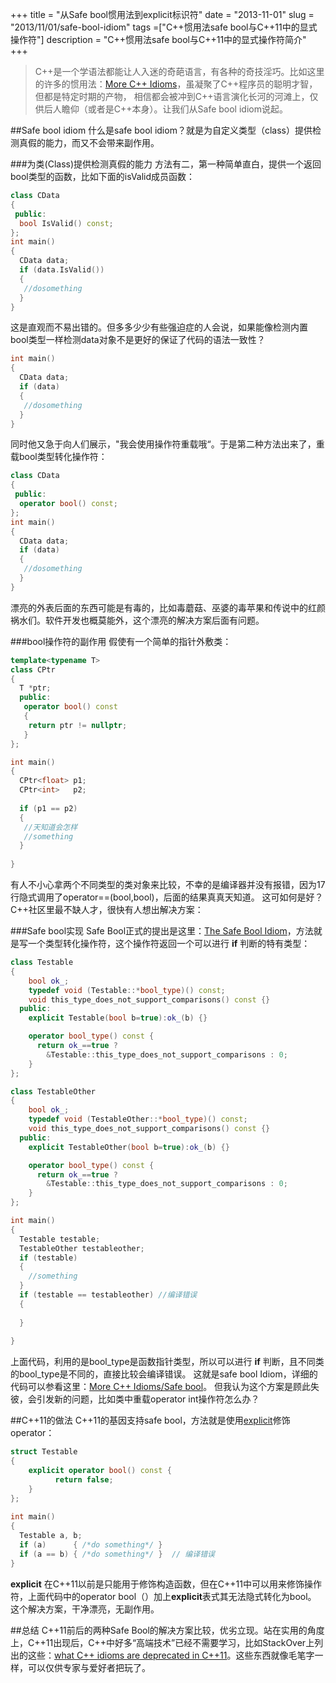+++
title = "从Safe bool惯用法到explicit标识符"
date = "2013-11-01"
slug = "2013/11/01/safe-bool-idiom"
tags =["C++惯用法safe bool与C++11中的显式操作符"]
description = "C++惯用法safe bool与C++11中的显式操作符简介"
+++

> C++是一个学语法都能让人入迷的奇葩语言，有各种的奇技淫巧。比如这里的许多的惯用法：[More C++ Idioms](http://en.wikibooks.org/wiki/More_C%2B%2B_Idioms)，虽凝聚了C++程序员的聪明才智，但都是特定时期的产物，
相信都会被冲到C++语言演化长河的河滩上，仅供后人瞻仰（或者是C++本身）。让我们从Safe bool idiom说起。

##Safe bool idiom
什么是safe bool idiom？就是为自定义类型（class）提供检测真假的能力，而又不会带来副作用。

###为类(Class)提供检测真假的能力
方法有二，第一种简单直白，提供一个返回bool类型的函数，比如下面的isValid成员函数：
```cpp
class CData
{
 public:
  bool IsValid() const;
};
int main()
{
  CData data;
  if (data.IsValid())
  {
   //dosomething
  }
}
```
这是直观而不易出错的。但多多少少有些强迫症的人会说，如果能像检测内置bool类型一样检测data对象不是更好的保证了代码的语法一致性？
```cpp
int main()
{
  CData data;
  if (data)
  {
   //dosomething
  }
}
```
同时他又急于向人们展示，"我会使用操作符重载哦“。于是第二种方法出来了，重载bool类型转化操作符：
```cpp
class CData
{
 public:
  operator bool() const;
};
int main()
{
  CData data;
  if (data)
  {
   //dosomething
  }
}
```
漂亮的外表后面的东西可能是有毒的，比如毒蘑菇、巫婆的毒苹果和传说中的红颜祸水们。软件开发也概莫能外，这个漂亮的解决方案后面有问题。

###bool操作符的副作用
假使有一个简单的指针外敷类：
```cpp
template<typename T>
class CPtr
{
  T *ptr;
  public:
   operator bool() const 
   {
    return ptr != nullptr;
   }
};

int main()
{
  CPtr<float> p1;
  CPtr<int>   p2;
  
  if (p1 == p2) 
  {
   //天知道会怎样
   //something 
  }
  
}

```
有人不小心拿两个不同类型的类对象来比较，不幸的是编译器并没有报错，因为17行隐式调用了operator==(bool,bool)，后面的结果真真天知道。
这可如何是好？C++社区里最不缺人才，很快有人想出解决方案：

###Safe bool实现
Safe Bool正式的提出是这里：[The Safe Bool Idiom](http://www.artima.com/cppsource/safebool.html)，方法就是写一个类型转化操作符，这个操作符返回一个可以进行 **if** 判断的特有类型：
```cpp
class Testable 
{
    bool ok_;
    typedef void (Testable::*bool_type)() const;
    void this_type_does_not_support_comparisons() const {}
  public:
    explicit Testable(bool b=true):ok_(b) {}

    operator bool_type() const {
      return ok_==true ? 
        &Testable::this_type_does_not_support_comparisons : 0;
    }
};

class TestableOther 
{
    bool ok_;
    typedef void (TestableOther::*bool_type)() const;
    void this_type_does_not_support_comparisons() const {}
  public:
    explicit TestableOther(bool b=true):ok_(b) {}

    operator bool_type() const {
      return ok_==true ? 
        &Testable::this_type_does_not_support_comparisons : 0;
    }
};

int main()
{
  Testable testable;
  TestableOther testableother;
  if (testable)
  {
    //something
  }
  if (testable == testableother) //编译错误
  {
   
  }
  
}

```
上面代码，利用的是bool_type是函数指针类型，所以可以进行 **if** 判断，且不同类的bool_type是不同的，直接比较会编译错误。
这就是safe bool Idiom，详细的代码可以参看这里：[More C++ Idioms/Safe bool](http://en.wikibooks.org/wiki/More_C%2B%2B_Idioms/)。
但我认为这个方案是顾此失彼，会引发新的问题，比如类中重载operator int操作符怎么办？

##C++11的做法
C++11的基因支持safe bool，方法就是使用[explicit](http://en.cppreference.com/w/cpp/language/explicit)修饰operator：
```cpp
struct Testable
{
    explicit operator bool() const {
          return false;
    }
};
 
int main()
{
  Testable a, b;
  if (a)      { /*do something*/ }  
  if (a == b) { /*do something*/ }  // 编译错误
}
```
**explicit** 在C++11以前是只能用于修饰构造函数，但在C++11中可以用来修饰操作符，上面代码中的operator bool（）加上**explicit**表式其无法隐式转化为bool。
这个解决方案，干净漂亮，无副作用。

##总结
C++11前后的两种Safe Bool的解决方案比较，优劣立现。站在实用的角度上，C++11出现后，C++中好多“高端技术”已经不需要学习，比如StackOver上列出的这些：[what C++ idioms are deprecated in C++11](http://stackoverflow.com/questions/9299101/what-c-idioms-are-deprecated-in-c11)。这些东西就像毛笔字一样，可以仅供专家与爱好者把玩了。


